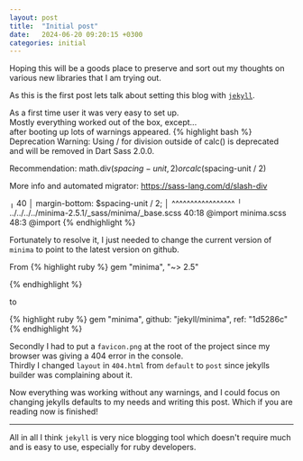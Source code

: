 ```yaml
---
layout: post
title:  "Initial post"
date:   2024-06-20 09:20:15 +0300
categories: initial
---
```


Hoping this will be a goods place to preserve and sort out my thoughts on various new libraries that I am trying out.

As this is the first post lets talk about setting this blog with [`jekyll`](https://jekyllrb.com/).

As a first time user it was very easy to set up.<br>
Mostly everything worked out of the box, except...<br>
after booting up lots of warnings appeared.
{% highlight bash %}
Deprecation Warning: Using / for division outside of calc() is deprecated and will be removed in Dart Sass 2.0.0.

Recommendation: math.div($spacing-unit, 2) or calc($spacing-unit / 2)

More info and automated migrator: https://sass-lang.com/d/slash-div

   ╷
40 │   margin-bottom: $spacing-unit / 2;
   │                  ^^^^^^^^^^^^^^^^^
   ╵
    ../../../../minima-2.5.1/_sass/minima/_base.scss 40:18        @import
    minima.scss 48:3                                              @import
{% endhighlight %}

Fortunately to resolve it, I just needed to change the current version of `minima` to point to the latest version on github.

From
{% highlight ruby %}
gem "minima", "~> 2.5"

{% endhighlight %}

to 

{% highlight ruby %}
gem "minima", github: "jekyll/minima", ref: "1d5286c"
{% endhighlight %}

Secondly I had to put a `favicon.png` at the root of the project since my browser was giving a 404 error in the console.<br>
Thirdly I changed `layout` in `404.html` from `default` to `post` since jekylls builder was complaining about it.

Now everything was working without any warnings, and I could focus on changing jekylls defaults to my needs and writing this post.
Which if you are reading now is finished!<br>
***


All in all I think `jekyll` is very nice blogging tool which doesn't require much and is easy to use, especially for ruby developers.
